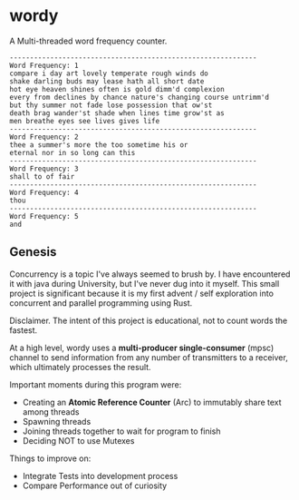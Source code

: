 # wordy
A Multi-threaded word frequency counter.

```
-------------------------------------------------------------
Word Frequency: 1
compare i day art lovely temperate rough winds do 
shake darling buds may lease hath all short date 
hot eye heaven shines often is gold dimm'd complexion 
every from declines by chance nature's changing course untrimm'd 
but thy summer not fade lose possession that ow'st 
death brag wander'st shade when lines time grow'st as 
men breathe eyes see lives gives life 
-------------------------------------------------------------
Word Frequency: 2
thee a summer's more the too sometime his or 
eternal nor in so long can this 
-------------------------------------------------------------
Word Frequency: 3
shall to of fair 
-------------------------------------------------------------
Word Frequency: 4
thou 
-------------------------------------------------------------
Word Frequency: 5
and 
```

## Genesis
Concurrency is a topic I've always seemed to brush by. I have encountered it with java during University, 
but I've never dug into it myself. This small project is significant because it is my first advent / self 
exploration into concurrent and parallel programming using Rust. 

Disclaimer. The intent of this project is educational, not to count words the fastest.

At a high level, wordy uses a **multi-producer single-consumer** (mpsc) channel to send information from any number
of transmitters to a receiver, which ultimately processes the result. 

Important moments during this program were: 
* Creating an **Atomic Reference Counter** (Arc) to immutably share text among threads
* Spawning threads 
* Joining threads together to wait for program to finish
* Deciding NOT to use Mutexes

Things to improve on: 
* Integrate Tests into development process
* Compare Performance out of curiosity
